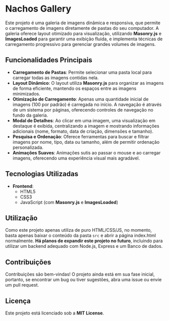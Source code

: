 # Nachos Gallery

Este projeto é uma galeria de imagens dinâmica e responsiva, que permite o carregamento de imagens diretamente de pastas do seu computador. A galeria oferece layout otimizado para visualização, utilizando **Masonry.js** e **ImagesLoaded** para garantir uma exibição fluida, e implementa técnicas de carregamento progressivo para gerenciar grandes volumes de imagens.

## Funcionalidades Principais

- **Carregamento de Pastas**: Permite selecionar uma pasta local para carregar todas as imagens contidas nela.
- **Layout Dinâmico**: O layout utiliza **Masonry.js** para organizar as imagens de forma eficiente, mantendo os espaços entre as imagens minimizados.
- **Otimização de Carregamento**: Apenas uma quantidade inicial de imagens (100 por padrão) é carregada no início. A navegação é através de um sistema por páginas, oferecendo controles de navegação no fundo da galeria.
- **Modal de Detalhes**: Ao clicar em uma imagem, uma visualização em destaque é exibida, centralizando a imagem e mostrando informações adicionais (nome, formato, data de criação, dimensões e tamanho).
- **Pesquisa e Ordenação**: Oferece ferramentas para buscar e filtrar imagens por nome, tipo, data ou tamanho, além de permitir ordenação personalizada.
- **Animações Suaves**: Animações sutis ao passar o mouse e ao carregar imagens, oferecendo uma experiência visual mais agradável.

## Tecnologias Utilizadas

- **Frontend**:
  - HTML5
  - CSS3
  - JavaScript (com **Masonry.js** e **ImagesLoaded**)

## Utilização

Como este projeto apenas utiliza de puro HTML/CSS/JS, no momento, basta apenas baixar o conteúdo da pasta `src` e abrir a página index.html normalmente. **Há planos de expandir este projeto no futuro**, incluindo para utilizar um backend adequado com Node.js, Express e um Banco de dados.

## Contribuições

Contribuições são bem-vindas! O projeto ainda está em sua fase inicial, portanto, se encontrar um bug ou tiver sugestões, abra uma issue ou envie um pull request.

## Licença

Este projeto está licenciado sob a **MIT License**.
